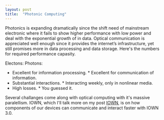 ```yaml
---
layout: post
title:  "Photonic Computing"
---
```


Photonics is expanding dramatically since the shift need of mainstream electronic where it fails to show higher performance with low power and deal with the exponential growth of in data. Optical communication is appreciated well enough since it provides the internet’s infrastructure, yet still promises more in data processing and data storage. Here's the numbers for required performance capasity.

Electons:                                  Photons:

* Excellent for information processing.    * Excellent for communication of information.
* Substantial interactions.				   * Interacting weekly, only in nonlinear media.
* High losses.							   * You guessed it.





Several challanges come along with optical computing with it's massive paralellism.
IOWN, which I'll talk more on my post [IOWN][IOWN], is on how components of our devices can communicate and interact faster with IOWN 3.0.



























[IOWN]: https://celineguler.github.io/myblog/2023/08/08/IOWN.html